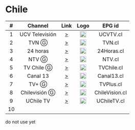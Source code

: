 <h1>Chile</h1>

| #  | Channel        | Link  | Logo | EPG id |
|:--:|:--------------:|:-----:|:----:|:------:|
| 1  | UCV Televisión | [>](https://unlimited1-cl-isp.dps.live/ucvtv2/ucvtv2.smil/playlist.m3u8) | <img height="20" src="https://i.imgur.com/2VL4Pts.png"/> | UCVTV.cl |
| 2  | TVN Ⓖ | [>](https://sktv-forwarders.7m.pl/get.php?x=TVN) | <img height="20" src="https://i.imgur.com/WoN1dai.png"/> | TVN.cl |
| 3  | 24 horas | [>](https://mdstrm.com/live-stream-playlist/57d1a22064f5d85712b20dab.m3u8) | <img height="20" src="https://i.imgur.com/0rF6Kub.png"/> | 24Horas.cl |
| 4  | NTV Ⓖ | [>](https://mdstrm.com/live-stream-playlist/5aaabe9e2c56420918184c6d.m3u8) | <img height="20" src="https://i.imgur.com/pt2Kj1A.png"/> | NTV.cl |
| 5  | TV Chile Ⓖ | [>](https://mdstrm.com/live-stream-playlist/533adcc949386ce765657d7c.m3u8) | <img height="20" src="https://i.imgur.com/yCL888l.png"/> | TVChile.cl |
| 6  | Canal 13 | [>](https://redirector.rudo.video/hls-video/10b92cafdf3646cbc1e727f3dc76863621a327fd/t13/t13.smil/playlist.m3u8) | <img height="20" src="https://i.imgur.com/JIo1HBs.png"/> | Canal13.cl |
| 7  | TV+ Ⓖ | [>](https://mdstrm.com/live-stream-playlist/5c0e8b19e4c87f3f2d3e6a59.m3u8) | <img height="20" src="https://i.imgur.com/NtuZIEJ.png"/> | TVPlus.cl |
| 8  | Chilevisión Ⓖ | [>](https://sktv-forwarders.7m.pl/get.php?x=Chilevision) | <img height="20" src="https://i.imgur.com/2Pu8yXf.png"/> | ChileVision.cl |
| 9  | UChile TV | [>](https://unlimited1-us.dps.live/uchiletv/uchiletv.smil/playlist.m3u8) | <img height="20" src="https://i.imgur.com/mF2W8Uh.png"/> | UChileTV.cl |
| 10 | 

do not use yet
